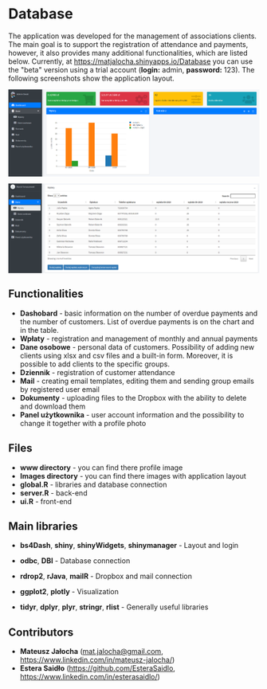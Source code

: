 # Database

The application was developed for the management of associations clients.  The main goal is to support the registration of attendance and payments, however, it also provides many additional functionalities, which are listed below. Currently, at https://matjalocha.shinyapps.io/Database you can use the "beta" version using a trial account (**login:** admin, **password:** 123). The following screenshots show the application layout.

<p align="center">
<img align = "center" src ="Images/database_Dashboard.png" />
</p>

<p align="center">
<img align = "center" src ="Images/database_Payments.png" />
</p>

## Functionalities

- **Dashobard** - basic information on the number of overdue payments and the number of customers. List of overdue payments is on the chart and in the table.
- **Wpłaty** - registration and management of monthly and annual payments
- **Dane osobowe** - personal data of customers. Possibility of adding new clients using xlsx and csv files and a built-in form. Moreover, it is possible to add clients to the specific groups.
- **Dziennik** - registration of customer attendance
- **Mail** - creating email templates, editing them and sending group emails by registered user email
- **Dokumenty** - uploading files to the Dropbox with the ability to delete and download them
- **Panel użytkownika** - user account information and the possibility to change it together with a profile photo


## Files

- **www directory** - you can find there profile image
- **Images directory** - you can find there images with application layout
- **global.R** - libraries and database connection
- **server.R** - back-end
- **ui.R** - front-end

## Main libraries

- **bs4Dash**, **shiny**, **shinyWidgets**, **shinymanager** - Layout and login

- **odbc**, **DBI** - Database connection

- **rdrop2**, **rJava**, **mailR** - Dropbox and mail connection

- **ggplot2**, **plotly** - Visualization

- **tidyr**, **dplyr**, **plyr**, **stringr**, **rlist** - Generally useful libraries

## Contributors

- **Mateusz Jałocha** (mat.jalocha@gmail.com, https://www.linkedin.com/in/mateusz-jalocha/)
- **Estera Saidło** (https://github.com/EsteraSaidlo, https://www.linkedin.com/in/esterasaidlo/)
